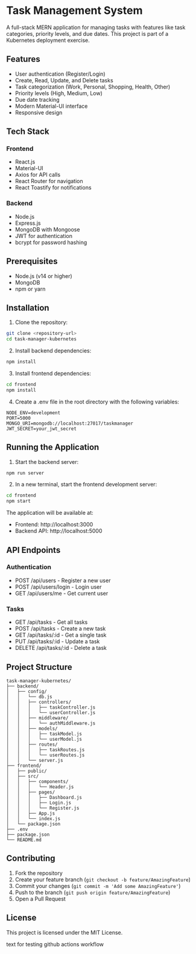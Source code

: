 # Task Management System

A full-stack MERN application for managing tasks with features like task categories, priority levels, and due dates. This project is part of a Kubernetes deployment exercise.

## Features

- User authentication (Register/Login)
- Create, Read, Update, and Delete tasks
- Task categorization (Work, Personal, Shopping, Health, Other)
- Priority levels (High, Medium, Low)
- Due date tracking
- Modern Material-UI interface
- Responsive design

## Tech Stack

### Frontend

- React.js
- Material-UI
- Axios for API calls
- React Router for navigation
- React Toastify for notifications

### Backend

- Node.js
- Express.js
- MongoDB with Mongoose
- JWT for authentication
- bcrypt for password hashing

## Prerequisites

- Node.js (v14 or higher)
- MongoDB
- npm or yarn

## Installation

1. Clone the repository:

```bash
git clone <repository-url>
cd task-manager-kubernetes
```

2. Install backend dependencies:

```bash
npm install
```

3. Install frontend dependencies:

```bash
cd frontend
npm install
```

4. Create a .env file in the root directory with the following variables:

```
NODE_ENV=development
PORT=5000
MONGO_URI=mongodb://localhost:27017/taskmanager
JWT_SECRET=your_jwt_secret
```

## Running the Application

1. Start the backend server:

```bash
npm run server
```

2. In a new terminal, start the frontend development server:

```bash
cd frontend
npm start
```

The application will be available at:

- Frontend: http://localhost:3000
- Backend API: http://localhost:5000

## API Endpoints

### Authentication

- POST /api/users - Register a new user
- POST /api/users/login - Login user
- GET /api/users/me - Get current user

### Tasks

- GET /api/tasks - Get all tasks
- POST /api/tasks - Create a new task
- GET /api/tasks/:id - Get a single task
- PUT /api/tasks/:id - Update a task
- DELETE /api/tasks/:id - Delete a task

## Project Structure

```
task-manager-kubernetes/
├── backend/
│   ├── config/
│   │   └── db.js
│   │   ├── controllers/
│   │   │   ├── taskController.js
│   │   │   └── userController.js
│   │   ├── middleware/
│   │   │   └── authMiddleware.js
│   │   ├── models/
│   │   │   ├── taskModel.js
│   │   │   └── userModel.js
│   │   ├── routes/
│   │   │   ├── taskRoutes.js
│   │   │   └── userRoutes.js
│   │   └── server.js
├── frontend/
│   ├── public/
│   ├── src/
│   │   ├── components/
│   │   │   └── Header.js
│   │   ├── pages/
│   │   │   ├── Dashboard.js
│   │   │   ├── Login.js
│   │   │   └── Register.js
│   │   ├── App.js
│   │   └── index.js
│   └── package.json
├── .env
├── package.json
└── README.md
```

## Contributing

1. Fork the repository
2. Create your feature branch (`git checkout -b feature/AmazingFeature`)
3. Commit your changes (`git commit -m 'Add some AmazingFeature'`)
4. Push to the branch (`git push origin feature/AmazingFeature`)
5. Open a Pull Request

## License

This project is licensed under the MIT License.

text for testing github actions workflow
